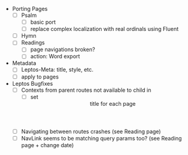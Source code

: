 - Porting Pages
  - [ ] Psalm
    - [ ] basic port
    - [ ] replace complex localization with real ordinals using Fluent
  - [ ] Hymn
  - [ ] Readings
    - [ ] page navigations broken?
    - [ ] action: Word export
- Metadata
  - [ ] Leptos-Meta: title, style, etc.
  - [ ] apply to pages
- Leptos Bugfixes
  - [ ] Contexts from parent routes not available to child in <Outlet/>
    - [ ] set <Header/> title for each page
  - [ ] Navigating between routes crashes (see Reading page)
  - [ ] NavLink seems to be matching query params too? (see Reading page + change date)
